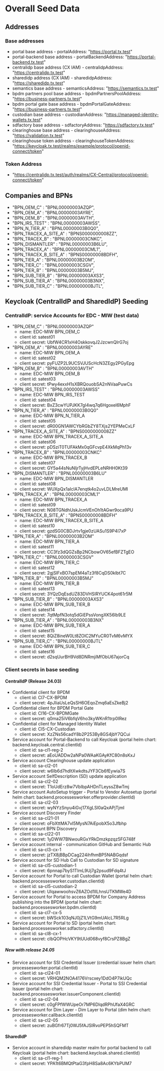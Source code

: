 # Overall Seed Data

## Addresses

### Base addresses

- portal base address - portalAddress: "<https://portal.tx.test>"
- portal-backend base address - portalBackendAddress: "<https://portal-backend.tx.test>"
- centralidp base address (CX IAM) - centralidpAddress: "<https://centralidp.tx.test>"
- sharedidp address (CX IAM) - sharedidpAddress: "<https://sharedidp.tx.test>"
- semantics base address - semanticsAddress: "<https://semantics.tx.test>"
- bpdm partners pool base address - bpdmPartnersPoolAddress: "<https://business-partners.tx.test>"
- bpdm portal gate base address - bpdmPortalGateAddress: "<https://business-partners.tx.test>"
- custodian base address - custodianAddress: "<https://managed-identity-wallets.tx.test>"
- sdfactory base address - sdfactoryAddress: "<https://sdfactory.tx.test>"
- clearinghouse base address - clearinghouseAddress: "<https://validation.tx.test>"
- clearinghouse token address - clearinghouseTokenAddress: "<https://keycloak.tx.test/realms/example/protocol/openid-connect/token>"

### Token Address

- "<https://centralidp.tx.test/auth/realms/CX-Central/protocol/openid-connect/token>"

## Companies and BPNs

- "BPN_OEM_C" : "BPNL00000003AZQP",
- "BPN_OEM_A" : "BPNL00000003AYRE",
- "BPN_OEM_B" : "BPNL00000003AVTH",
- "BPN_IRS_TEST" : "BPNL00000003AWSS",
- "BPN_N_TIER_A" : "BPNL00000003B0Q0",
- "BPN_TRACEX_A_SITE_A" : "BPNS0000000008ZZ",
- "BPN_TRACEX_B" : "BPNL00000003CNKC",
- "BPN_DISMANTLER" : "BPNL00000003B6LU",
- "BPN_TRACEX_A" : "BPNL00000003CML1",
- "BPN_TRACEX_B_SITE_A" : "BPNS00000008BDFH",
- "BPN_TIER_A" : "BPNL00000003B2OM",
- "BPN_TIER_C" : "BPNL00000003CSGV",
- "BPN_TIER_B" : "BPNL00000003B5MJ",
- "BPN_SUB_TIER_B" : "BPNL00000003AXS3",
- "BPN_SUB_TIER_A" : "BPNL00000003B3NX",
- "BPN_SUB_TIER_C" : "BPNL00000000BJTL",

## Keycloak (CentralIdP and SharedIdP) Seeding

### CentralIdP: service Accounts for EDC - MIW (test data)

- "BPN_OEM_C" : "BPNL00000003AZQP"
    - name: EDC-MIW BPN_OEM_C
    - client id: satest01
    - client secret: UbfW4CR1xH4OskkovqJ2JzcwnQIrG7oj
- "BPN_OEM_A" : "BPNL00000003AYRE"
    - name: EDC-MIW BPN_OEM_A
    - client id: satest02
    - client secret: pyFUZP2L9UCSVJUScHcN3ZEgy2PGyEpg
- "BPN_OEM_B" : "BPNL00000003AVTH"
    - name: EDC-MIW BPN_OEM_B
    - client id: satest03
    - client secret: tPwy4exxH1sXBRQouobSA2nNVaaPuwCs
- "BPN_IRS_TEST" : "BPNL00000003AWSS"
    - name: EDC-MIW BPN_IRS_TEST
    - client id: satest04
    - client secret: BxZ3cwYUPJKK7gI4wq7q6Hgoxel6MphF
- "BPN_N_TIER_A" : "BPNL00000003B0Q0"
    - name: EDC-MIW BPN_N_TIER_A
    - client id: satest05
    - client secret: dR00GN1AWCYbRGbZY8TXjs2YEPMeCxLF
- "BPN_TRACEX_A_SITE_A" : "BPNS0000000008ZZ"
    - name: EDC-MIW BPN_TRACEX_A_SITE_A
    - client id: satest06
    - client secret: pDSziT0TUFAkMx0qGFcvpE4XkMqPh13v
- "BPN_TRACEX_B" : "BPNL00000003CNKC"
    - name: EDC-MIW BPN_TRACEX_B
    - client id: satest07
    - client secret: GY5a44sNuNIjrTyjHvdEPLeNRHH0Kt39
- "BPN_DISMANTLER" : "BPNL00000003B6LU"
    - name: EDC-MIW BPN_DISMANTLER
    - client id: satest08
    - client secret: WUXpQx1aIclA7enqtk4o2uvLDLMreUMI
- "BPN_TRACEX_A" : "BPNL00000003CML1"
    - name: EDC-MIW BPN_TRACEX_A
    - client id: satest09
    - client secret: N08TGNdhUskJcmVEnOh1tAGwr9oca9PU
- "BPN_TRACEX_B_SITE_A" : "BPNS00000008BDFH"
    - name: EDC-MIW BPN_TRACEX_B_SITE_A
    - client id: satest10
    - client secret: gzdSG0CBDJrtv1gje0zUASu1S9P4I7xP
- "BPN_TIER_A" : "BPNL00000003B2OM"
    - name: EDC-MIW BPN_TIER_A
    - client id: satest11
    - client secret: CC3fz3dQGZsBp2NCbowOV65efBFZTgEO
- "BPN_TIER_C" : "BPNL00000003CSGV"
    - name: EDC-MIW BPN_TIER_C
    - client id: satest12
    - client secret: 2gjSlFxBO7spEM4aTz3f8CqDS0klbt7C
- "BPN_TIER_B" : "BPNL00000003B5MJ"
    - name: EDC-MIW BPN_TIER_B
    - client id: satest13
    - client secret: 3YQzDqEsdUZ83DVHSIRYUCK4pot61r5M
- "BPN_SUB_TIER_B" : "BPNL00000003AXS3"
    - name: EDC-MIW BPN_SUB_TIER_B
    - client id: satest14
    - client secret: 7qtMpfN3otq5dGiEPssVongXK56lb9LE
- "BPN_SUB_TIER_A" : "BPNL00000003B3NX"
    - name: EDC-MIW BPN_SUB_TIER_A
    - client id: satest15
    - client secret: 8QiZ8ineW0Lt8ZOlC2MYuCR0TvM6vMYX
- "BPN_SUB_TIER_C" : "BPNL00000000BJTL"
    - name: EDC-MIW BPN_SUB_TIER_C
    - client id: satest16
    - client secret: d2sqUurBH9Vd8DNRmjiMfObU67ajorCq

### Client secrets in base seeding

#### CentralIdP (Release 24.03)

- Confidential client for BPDM
    - client id: Cl7-CX-BPDM
    - client secret: 4pJIiaUsLeQsSH6OEqoZmq6aEsZkeBj2
- Confidential client for BPDM Portal Gate
    - client id: Cl16-CX-BPDMGate
    - client secret: q0ma25iV6bfqV6ho3kyWKnR1trp0IRez
- Confidential client for Managed Identity Wallet
    - client id: Cl5-CX-Custodian
    - client secret: XzZNs56cadY8b2P253By8GS4jbY7QCui
- Service account for Portal-Backend to call Keycloak (portal helm chart: backend.keycloak.central.clientId)
    - client id: sa-cl1-reg-2
    - client secret: aEoUADDw2aNPa0WAaKGAyKfC80n8sKxJ
- Service account Clearinghouse update application
    - client id: sa-cl2-01
    - client secret: w6Ib6d7hdltXwkdtsJYF3Cb6fEywia7S
- Service account SelfDescription (SD) update application
    - client id: sa-cl2-02
    - client secret: T1oUdErz8w7VbIbpAHDnTLeyssZ8wTmj
- Service account AutoSetup trigger - Portal to Vendor Autosetup (portal helm chart: backend.processesworker.offerprovider.clientId)
    - client id: sa-cl2-03
    - client secret: wyNYzSnyu4iGvj17XgLSl0aQxAPjTjmI
- Service account Discovery Finder
    - client id: sa-cl21-01
    - client secret: oFbXttMA7vI5MysN7AiEpobX5o3Jfbhp
- Service account BPN Discovery
    - client id: sa-cl22-01
    - client secret: 1yDWW7BNwouRGxYRkDmzkpzqz5FG748f
- Service account internal - communication GitHub and Semantic Hub
    - client id: sa-cl3-cx-1
    - client secret: jzTX8jBBpDCag224ihfhmBP5NABGqdsf
- Service account for SD Hub Call to Custodian for SD signature
    - client id: sa-cl5-custodian-1
    - client secret: 6pnnap7byS1TImL9Uj7g2psud9Fdq4tJ
- Service account for Portal to call Custodian Wallet (portal helm chart: backend.processesworker.custodian.clientId)
    - client id: sa-cl5-custodian-2
    - client secret: UIqawwoohsvZ6AZOd1llLhnsUTKMWe4D
- Service account for Portal to access BPDM for Company Address publishing into the BPDM (portal helm chart: backend.processesworker.bpdm.clientId)
    - client id: sa-cl7-cx-5
    - client secret: bWSck103qNJ0jZ1LVtG9mUAlcL7R5RLg
- Service account for Portal to SD (portal helm chart: backend.processesworker.sdfactory.clientId)
    - client id: sa-cl8-cx-1
    - client secret: clbQOPHcVKY9tUUd068vyf8CrsPZ8BgZ

##### New with release 24.05

- Service account for SSI Credential Issuer (credential issuer helm chart: processesworker.portal.clientId)
    - client id: sa-cl24-01
    - client secret: VRHQM2NOA4176Vrscxey1DdO4P7ikUQc
- Service account for SSI Credential Issuer - Portal to SSI Credential Issuer (portal helm chart: backend.processesworker.issuerComponent.clientId)
    - client id: sa-cl2-04
    - client secret: c0gFPfWWUpeOr7MP6DIqdRPhUfaX4GRC
- Service account for Dim Layer - Dim Layer to Portal (dim helm chart: processesworker.callback.clientId)
    - client id: sa-cl2-05
    - client secret: zuBGfr67Tj0WJ5fAJSIRvoPEP5hSQFMT

#### SharedIdP

- Service account in sharedidp master realm for portal backend to call Keycloak (portal helm chart: backend.keycloak.shared.clientId)
    - client id: sa-cl1-reg-1
    - client secret: YPA1t6BMQtPtaG3fpH8Sa8Ac6KYbPUM7
